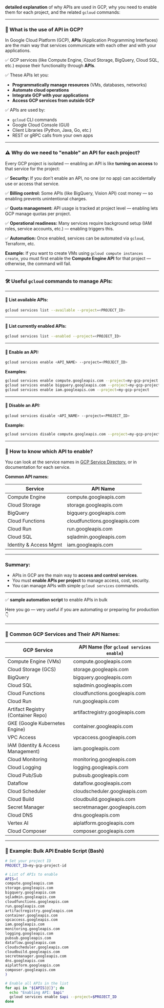 **detailed explanation** of why APIs are used in GCP, why you need to enable them for each project, and the related `gcloud` commands:

---

### 🌟 What is the use of API in GCP?

In Google Cloud Platform (GCP), **APIs** (Application Programming Interfaces) are the main way that services communicate with each other and with your applications.

✅ GCP services (like Compute Engine, Cloud Storage, BigQuery, Cloud SQL, etc.) expose their functionality through **APIs**.

✅ These APIs let you:

* **Programmatically manage resources** (VMs, databases, networks)
* **Automate cloud operations**
* **Integrate GCP with your applications**
* **Access GCP services from outside GCP**

✅ APIs are used by:

* `gcloud` CLI commands
* Google Cloud Console (GUI)
* Client Libraries (Python, Java, Go, etc.)
* REST or gRPC calls from your own apps

---

### ⚠️ Why do we need to "enable" an API for each project?

Every GCP project is isolated — enabling an API is like **turning on access** to that service for the project:

✅ **Security:**
If you don’t enable an API, no one (or no app) can accidentally use or access that service.

✅ **Billing control:**
Some APIs (like BigQuery, Vision API) cost money — so enabling prevents unintentional charges.

✅ **Quota management:**
API usage is tracked at project level — enabling lets GCP manage quotas per project.

✅ **Operational readiness:**
Many services require background setup (IAM roles, service accounts, etc.) — enabling triggers this.

✅ **Automation:**
Once enabled, services can be automated via `gcloud`, Terraform, etc.

**Example:**
If you want to create VMs using `gcloud compute instances create`, you must first enable the **Compute Engine API** for that project — otherwise, the command will fail.

---

### 🛠️ Useful `gcloud` commands to manage APIs:

---

#### 🔸 List available APIs:

```bash
gcloud services list --available --project=<PROJECT_ID>
```

---

#### 🔸 List currently enabled APIs:

```bash
gcloud services list --enabled --project=<PROJECT_ID>
```

---

#### 🔸 Enable an API:

```bash
gcloud services enable <API_NAME> --project=<PROJECT_ID>
```

**Examples:**

```bash
gcloud services enable compute.googleapis.com --project=my-gcp-project
gcloud services enable bigquery.googleapis.com --project=my-gcp-project
gcloud services enable iam.googleapis.com --project=my-gcp-project
```

---

#### 🔸 Disable an API:

```bash
gcloud services disable <API_NAME> --project=<PROJECT_ID>
```

**Example:**

```bash
gcloud services disable compute.googleapis.com --project=my-gcp-project
```

---

### 📄 How to know which API to enable?

You can look at the service names in [GCP Service Directory](https://cloud.google.com/apis/docs/overview), or in documentation for each service.

**Common API names:**

| Service                | API Name                      |
| ---------------------- | ----------------------------- |
| Compute Engine         | compute.googleapis.com        |
| Cloud Storage          | storage.googleapis.com        |
| BigQuery               | bigquery.googleapis.com       |
| Cloud Functions        | cloudfunctions.googleapis.com |
| Cloud Run              | run.googleapis.com            |
| Cloud SQL              | sqladmin.googleapis.com       |
| Identity & Access Mgmt | iam.googleapis.com            |

---

### Summary:

* APIs in GCP are the main way to **access and control services**.
* You must **enable APIs per project** to manage access, cost, security.
* You can manage APIs with simple `gcloud services` commands.

---

✅ **sample automation script** to enable APIs in bulk

Here you go — very useful if you are automating or preparing for production 👇

---

### 📄 Common GCP Services and Their API Names:

| GCP Service                        | API Name (for `gcloud services enable`) |
| ---------------------------------- | --------------------------------------- |
| Compute Engine (VMs)               | compute.googleapis.com                  |
| Cloud Storage (GCS)                | storage.googleapis.com                  |
| BigQuery                           | bigquery.googleapis.com                 |
| Cloud SQL                          | sqladmin.googleapis.com                 |
| Cloud Functions                    | cloudfunctions.googleapis.com           |
| Cloud Run                          | run.googleapis.com                      |
| Artifact Registry (Container Repo) | artifactregistry.googleapis.com         |
| GKE (Google Kubernetes Engine)     | container.googleapis.com                |
| VPC Access                         | vpcaccess.googleapis.com                |
| IAM (Identity & Access Management) | iam.googleapis.com                      |
| Cloud Monitoring                   | monitoring.googleapis.com               |
| Cloud Logging                      | logging.googleapis.com                  |
| Cloud Pub/Sub                      | pubsub.googleapis.com                   |
| Dataflow                           | dataflow\.googleapis.com                |
| Cloud Scheduler                    | cloudscheduler.googleapis.com           |
| Cloud Build                        | cloudbuild.googleapis.com               |
| Secret Manager                     | secretmanager.googleapis.com            |
| Cloud DNS                          | dns.googleapis.com                      |
| Vertex AI                          | aiplatform.googleapis.com               |
| Cloud Composer                     | composer.googleapis.com                 |

---

### 🔹 Example: Bulk API Enable Script (Bash)

```bash
# Set your project ID
PROJECT_ID=my-gcp-project-id

# List of APIs to enable
APIS=(
compute.googleapis.com
storage.googleapis.com
bigquery.googleapis.com
sqladmin.googleapis.com
cloudfunctions.googleapis.com
run.googleapis.com
artifactregistry.googleapis.com
container.googleapis.com
vpcaccess.googleapis.com
iam.googleapis.com
monitoring.googleapis.com
logging.googleapis.com
pubsub.googleapis.com
dataflow.googleapis.com
cloudscheduler.googleapis.com
cloudbuild.googleapis.com
secretmanager.googleapis.com
dns.googleapis.com
aiplatform.googleapis.com
composer.googleapis.com
)

# Enable all APIs in the list
for api in "${APIS[@]}"; do
  echo "Enabling API: $api"
  gcloud services enable $api --project=$PROJECT_ID
done
```







